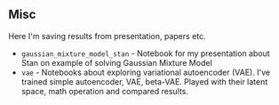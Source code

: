 ## Misc

Here I'm saving results from presentation, papers etc.

- `gaussian_mixture_model_stan` - Notebook for my presentation about Stan on example of solving Gaussian Mixture Model
- `vae` - Notebooks about exploring variational autoencoder (VAE). I've trained simple autoencoder, VAE, beta-VAE. Played with their latent space, math operation and compared results.